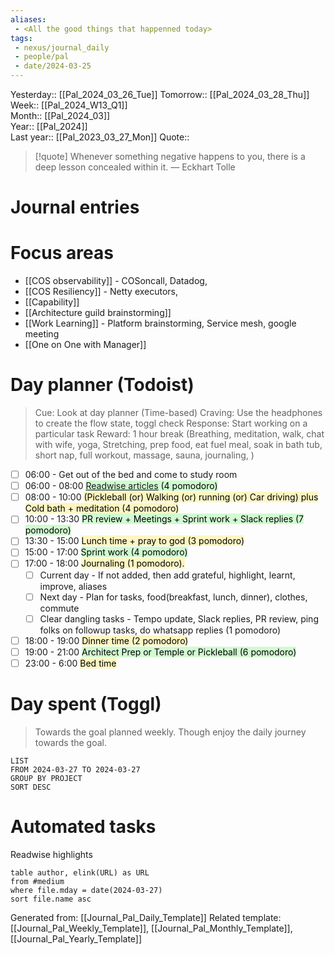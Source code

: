 ```yaml
---
aliases:
 - <All the good things that happenned today>
tags:
 - nexus/journal_daily
 - people/pal
 - date/2024-03-25
---
```


Yesterday:: [[Pal_2024_03_26_Tue]] 
Tomorrow:: [[Pal_2024_03_28_Thu]]  
Week:: [[Pal_2024_W13_Q1]]  
Month:: [[Pal_2024_03]]  
Year::  [[Pal_2024]]  
Last year::  [[Pal_2023_03_27_Mon]] 
Quote::  
> [!quote] Whenever something negative happens to you, there is a deep lesson concealed within it.
> — Eckhart Tolle


# Journal entries 

# Focus areas 

 - [[COS observability]] - COSoncall, Datadog, 
 - [[COS Resiliency]] - Netty executors, 
 - [[Capability]]
 - [[Architecture guild brainstorming]]
 - [[Work Learning]] - Platform brainstorming, Service mesh, google meeting 
 - [[One on One with Manager]] 


# Day planner (Todoist)

> Cue: Look at day planner (Time-based)
> Craving: Use the headphones to create the flow state, toggl check
> Response: Start working on a particular task 
> Reward: 1 hour break (Breathing, meditation, walk, chat with wife, yoga, Stretching, prep food, eat fuel meal, soak in bath tub, short nap, full workout, massage, sauna, journaling, )

- [ ] 06:00 - Get out of the bed and come to study room
- [ ] 06:00 - 08:00 <mark style="background: #BBFABBA6;">[Readwise articles](https://reader.readwise.io) (4 pomodoro)</mark>
- [ ] 08:00 - 10:00 <mark style="background: #FFF3A3A6;">(Pickleball (or) Walking (or) running (or) Car driving) plus Cold bath + meditation (4 pomodoro)</mark>
- [ ] 10:00 - 13:30 <mark style="background: #BBFABBA6;">PR review + Meetings + Sprint work + Slack replies (7 pomodoro)</mark>
- [ ] 13:30 - 15:00 <mark style="background: #FFF3A3A6;">Lunch time + pray to god (3 pomodoro)</mark> 
- [ ] 15:00 - 17:00  <mark style="background: #BBFABBA6;">Sprint work (4 pomodoro)</mark>
- [ ] 17:00 - 18:00 <mark style="background: #FFF3A3A6;">Journaling  (1 pomodoro). </mark>
	- [ ] Current day - If not added, then add grateful, highlight, learnt, improve, aliases
	- [ ] Next day - Plan for tasks, food(breakfast, lunch, dinner), clothes, commute
	- [ ] Clear dangling tasks - Tempo update, Slack replies, PR review, ping folks on followup tasks, do whatsapp replies (1 pomodoro)
- [ ] 18:00 - 19:00 <mark style="background: #FFF3A3A6;">Dinner time (2 pomodoro) </mark>
- [ ] 19:00 - 21:00 <mark style="background: #BBFABBA6;">Architect Prep or Temple or Pickleball (6 pomodoro)</mark>
- [ ] 23:00 - 6:00 <mark style="background: #FFF3A3A6;">Bed time </mark>

# Day spent (Toggl)

> Towards the goal planned weekly. Though enjoy the daily journey towards the goal.  

```toggl
LIST
FROM 2024-03-27 TO 2024-03-27
GROUP BY PROJECT 
SORT DESC
```
# Automated tasks 
Readwise highlights 
```dataview 
table author, elink(URL) as URL
from #medium
where file.mday = date(2024-03-27)
sort file.name asc
```



Generated from: [[Journal_Pal_Daily_Template]]
Related template: [[Journal_Pal_Weekly_Template]], [[Journal_Pal_Monthly_Template]], [[Journal_Pal_Yearly_Template]]